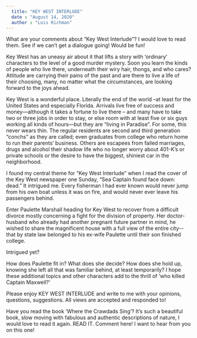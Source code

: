 ```yaml
---
  title: "KEY WEST INTERLUDE"
  date : "August 14, 2020"
  author : "Lois Richman"
---
```




What are your comments about “Key West Interlude”? I would love to read them. See if we can’t get a dialogue going! Would be fun!

	
Key West has an uneasy air about it that lifts a story with ‘ordinary’ characters to the level of a good murder mystery. Soon you learn the kinds of people who live there, underneath their wiry hair, thongs, and who cares? Attitude are carrying their pains of the past and are there to live a life of their choosing, many, no matter what the circumstances, are looking forward to the joys ahead.

Key West is a wonderful place. Literally the end of the world –at least for the United States and especially Florida. Arrivals live free of success and money—although it takes a fortune to live there – and many have to take two or three jobs in order to stay, or else room with at least five or six guys working all kinds of hours—but they are “living in Paradise”. For some, this never wears thin. The regular residents are second and third generation “conchs” as they are called; even graduates from college who return home to run their parents’ business. Others are escapees from failed marriages, drugs and alcohol their shadow life who no longer worry about 401-K’s or private schools or the desire to have the biggest, shiniest car in the neighborhood. 

I found my central theme for “Key West Interlude” when I read the cover of the Key West newspaper one Sunday, “Sea Captain found face down: dead.” It intrigued me. Every fisherman I had ever known would never jump from his own boat unless it was on fire, and would never ever leave his passengers behind. 

Enter Paulette Marshall heading for Key West to recover from a difficult divorce mostly concerning a fight for the division of property. Her doctor-husband who already had another pregnant future partner in mind, he wished to share the magnificent house with a full view of the entire city--that by state law belonged to his ex-wife Paulette until their son finished college.

Intrigued yet?


How does Paulette fit in? What does she decide? How does she hold up, knowing she left all that was familiar behind, at least temporarily? I hope these additional topics and other characters add to the thrill of ‘who killed Captain Maxwell?’ 


Please enjoy KEY WEST INTERLUDE and write to me with your opinions, questions, suggestions. All views are accepted and responded to!


Have you read the book ‘Where the Crawdads Sing’? It’s such a beautiful book, slow moving with fabulous and authentic descriptions of nature, I would love to read it again.  READ IT.  Comment here! I want to hear from you on this one!